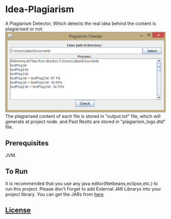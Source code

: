 # Idea-Plagiarism
A Plagiarism Detector, Which detects the real idea behind the content is plagiarised or not.
![alt tag](https://github.com/jatanrathod/Idea-Plagiarism/blob/master/main_screen.PNG)
</br>
The plagiarised content of each file is stored in "output.txt" file, which will generate at project node.
and Past Reslts are stored in "plagiarism_logs.dtd" file.
## Prerequisites
JVM.
## To Run
It is recommended that you use any java editor(Netbeans,eclipse,etc.) to run this project.
Please don't Forget to add External JAR Librarys into your project library.
You can get the JARs from [here](https://github.com/jatanrathod/Idea-Plagiarism/tree/master/External%20JARs)
## [License](https://github.com/jatanrathod/Idea-Plagiarism/blob/master/License.md)
